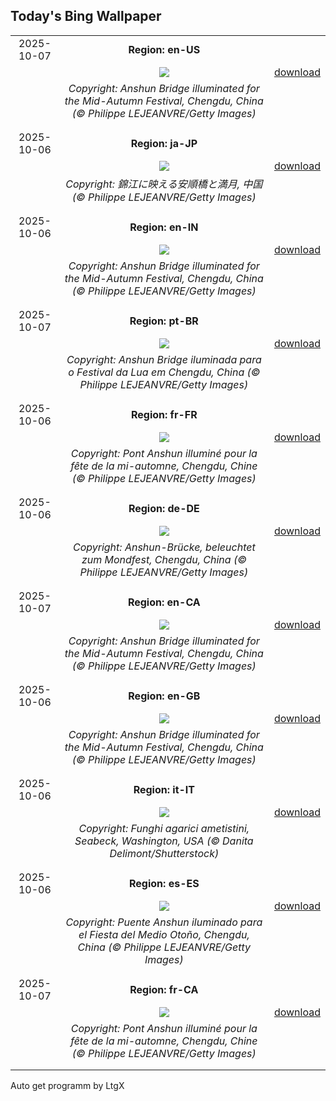 ## Today's Bing Wallpaper
|      |      |      |
| :----: | :----: | :----: |
|2025-10-07|**Region: en-US**||
||![](https://www.bing.com/th?id=OHR.AnshunBridge_EN-US0059795497_UHD.jpg&pid=hp&w=1152&h=648&rs=1&c=4)| [download](https://www.bing.com/th?id=OHR.AnshunBridge_EN-US0059795497_UHD.jpg)|
||*Copyright: Anshun Bridge illuminated for the Mid-Autumn Festival, Chengdu, China (© Philippe LEJEANVRE/Getty Images)*
||
|||
|2025-10-06|**Region: ja-JP**||
||![](https://www.bing.com/th?id=OHR.AnshunBridge_JA-JP7739273331_UHD.jpg&pid=hp&w=1152&h=648&rs=1&c=4)| [download](https://www.bing.com/th?id=OHR.AnshunBridge_JA-JP7739273331_UHD.jpg)|
||*Copyright: 錦江に映える安順橋と満月, 中国 (© Philippe LEJEANVRE/Getty Images)*
||
|||
|2025-10-06|**Region: en-IN**||
||![](https://www.bing.com/th?id=OHR.AnshunBridge_EN-IN9593478408_UHD.jpg&pid=hp&w=1152&h=648&rs=1&c=4)| [download](https://www.bing.com/th?id=OHR.AnshunBridge_EN-IN9593478408_UHD.jpg)|
||*Copyright: Anshun Bridge illuminated for the Mid-Autumn Festival, Chengdu, China (© Philippe LEJEANVRE/Getty Images)*
||
|||
|2025-10-07|**Region: pt-BR**||
||![](https://www.bing.com/th?id=OHR.AnshunBridge_PT-BR6404226352_UHD.jpg&pid=hp&w=1152&h=648&rs=1&c=4)| [download](https://www.bing.com/th?id=OHR.AnshunBridge_PT-BR6404226352_UHD.jpg)|
||*Copyright: Anshun Bridge iluminada para o Festival da Lua em Chengdu, China (© Philippe LEJEANVRE/Getty Images)*
||
|||
|2025-10-06|**Region: fr-FR**||
||![](https://www.bing.com/th?id=OHR.AnshunBridge_FR-FR1659622087_UHD.jpg&pid=hp&w=1152&h=648&rs=1&c=4)| [download](https://www.bing.com/th?id=OHR.AnshunBridge_FR-FR1659622087_UHD.jpg)|
||*Copyright: Pont Anshun illuminé pour la fête de la mi-automne, Chengdu, Chine (© Philippe LEJEANVRE/Getty Images)*
||
|||
|2025-10-06|**Region: de-DE**||
||![](https://www.bing.com/th?id=OHR.AnshunBridge_DE-DE2900249010_UHD.jpg&pid=hp&w=1152&h=648&rs=1&c=4)| [download](https://www.bing.com/th?id=OHR.AnshunBridge_DE-DE2900249010_UHD.jpg)|
||*Copyright: Anshun-Brücke, beleuchtet zum Mondfest, Chengdu, China (© Philippe LEJEANVRE/Getty Images)*
||
|||
|2025-10-07|**Region: en-CA**||
||![](https://www.bing.com/th?id=OHR.AnshunBridge_EN-CA7553942511_UHD.jpg&pid=hp&w=1152&h=648&rs=1&c=4)| [download](https://www.bing.com/th?id=OHR.AnshunBridge_EN-CA7553942511_UHD.jpg)|
||*Copyright: Anshun Bridge illuminated for the Mid-Autumn Festival, Chengdu, China (© Philippe LEJEANVRE/Getty Images)*
||
|||
|2025-10-06|**Region: en-GB**||
||![](https://www.bing.com/th?id=OHR.AnshunBridge_EN-GB4728597345_UHD.jpg&pid=hp&w=1152&h=648&rs=1&c=4)| [download](https://www.bing.com/th?id=OHR.AnshunBridge_EN-GB4728597345_UHD.jpg)|
||*Copyright: Anshun Bridge illuminated for the Mid-Autumn Festival, Chengdu, China (© Philippe LEJEANVRE/Getty Images)*
||
|||
|2025-10-06|**Region: it-IT**||
||![](https://www.bing.com/th?id=OHR.AmethystLaccaria_IT-IT7329865927_UHD.jpg&pid=hp&w=1152&h=648&rs=1&c=4)| [download](https://www.bing.com/th?id=OHR.AmethystLaccaria_IT-IT7329865927_UHD.jpg)|
||*Copyright: Funghi agarici ametistini, Seabeck, Washington, USA (© Danita Delimont/Shutterstock)*
||
|||
|2025-10-06|**Region: es-ES**||
||![](https://www.bing.com/th?id=OHR.AnshunBridge_ES-ES0720553853_UHD.jpg&pid=hp&w=1152&h=648&rs=1&c=4)| [download](https://www.bing.com/th?id=OHR.AnshunBridge_ES-ES0720553853_UHD.jpg)|
||*Copyright: Puente Anshun iluminado para el Fiesta del Medio Otoño, Chengdu, China (© Philippe LEJEANVRE/Getty Images)*
||
|||
|2025-10-07|**Region: fr-CA**||
||![](https://www.bing.com/th?id=OHR.AnshunBridge_FR-CA5523096910_UHD.jpg&pid=hp&w=1152&h=648&rs=1&c=4)| [download](https://www.bing.com/th?id=OHR.AnshunBridge_FR-CA5523096910_UHD.jpg)|
||*Copyright: Pont Anshun illuminé pour la fête de la mi-automne, Chengdu, Chine (© Philippe LEJEANVRE/Getty Images)*
||
|||

Auto get programm by LtgX
